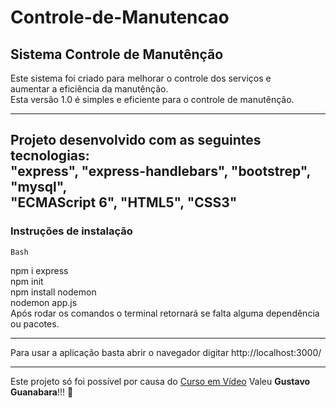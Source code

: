 # Controle-de-Manutencao

## Sistema Controle de Manutênção

Este sistema foi criado para melhorar o controle dos serviços e   
aumentar a eficiência da manutênção.  
Esta versão 1.0 é simples e eficiente para o controle de manutênção.  
***
Projeto desenvolvido com as seguintes tecnologias:  
"express", "express-handlebars", "bootstrep", "mysql",   
"ECMAScript 6", "HTML5", "CSS3"  
---
### Instruções de instalação  
```Bash```

npm i express  
npm init  
npm install nodemon  
nodemon app.js  
Após rodar os comandos o terminal retornará se falta alguma dependência ou pacotes.
___
Para usar a aplicação basta abrir o navegador digitar http://localhost:3000/ 
***
Este projeto só foi possível por causa do [Curso em Vídeo](https://www.youtube.com/c/CursoemV%C3%ADdeo) Valeu **Gustavo Guanabara**!!! 🖖